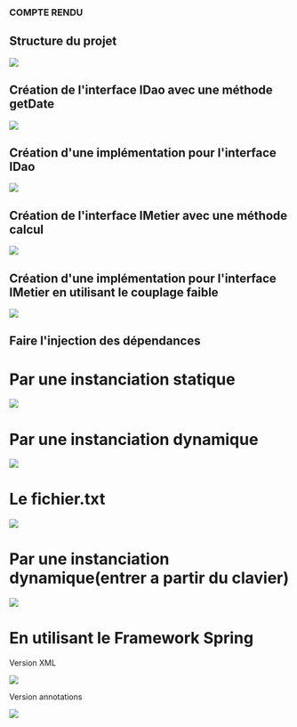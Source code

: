 <h3>COMPTE RENDU</h3>
<h2>Structure du projet</h2>
<img src="Captures/Capture-1.png">
<h2>Création de l'interface IDao avec une méthode getDate</h2>
<img src="Captures/Capture-2.png">
<h2>Création d'une implémentation pour l'interface IDao</h2>
<img src="Captures/Capture-3.png">
<h2>Création de l'interface IMetier avec une méthode calcul</h2>
<img src="Captures/Capture-4.png">
<h2>Création d'une implémentation pour l'interface IMetier en utilisant le couplage faible</h2>
<img src="Captures/Capture-5.png">
<h2>Faire l'injection des dépendances</h2>
<h1>Par une instanciation statique</h1>
<img src="Captures/Capture-6.png">
<h1>Par une instanciation dynamique</h1>
<img src="Captures/Capture-7.png">
<h1>Le fichier.txt</h1>
<img src="Captures/Capture-8.png">
<h1>Par une instanciation dynamique(entrer a partir du clavier)</h1>
<img src="Captures/Capture-9.png">
<h1> En utilisant le Framework Spring</h1>
<p>Version XML</p>
<img src="Captures/Capture-10.png">
<p> Version annotations</p>
<img src="Captures/Capture-11.png">
